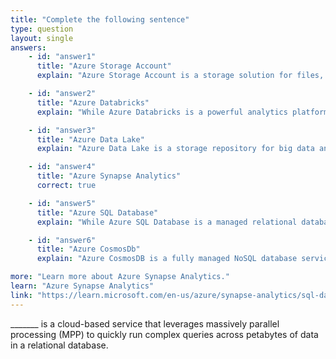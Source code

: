 ```yaml
---
title: "Complete the following sentence"
type: question
layout: single
answers:
    - id: "answer1"
      title: "Azure Storage Account"
      explain: "Azure Storage Account is a storage solution for files, blobs, queues, and tables. While it can store large amounts of data, it does not provide MPP capabilities for complex query processing."

    - id: "answer2"
      title: "Azure Databricks"
      explain: "While Azure Databricks is a powerful analytics platform, it is primarily designed for big data processing and machine learning workloads using Apache Spark, not specifically for MPP in a relational database context."

    - id: "answer3"
      title: "Azure Data Lake"
      explain: "Azure Data Lake is a storage repository for big data analytics workloads, but it does not provide the MPP query capabilities in a relational database context."

    - id: "answer4"
      title: "Azure Synapse Analytics"
      correct: true

    - id: "answer5"
      title: "Azure SQL Database"
      explain: "While Azure SQL Database is a managed relational database service, it is optimized for OLTP workloads and does not provide the same level of MPP capabilities as Azure Synapse Analytics."

    - id: "answer6"
      title: "Azure CosmosDb"
      explain: "Azure CosmosDB is a fully managed NoSQL database service. While it provides global distribution and scaling, it is not designed for MPP of complex queries in a relational database context."

more: "Learn more about Azure Synapse Analytics."
learn: "Azure Synapse Analytics"
link: "https://learn.microsoft.com/en-us/azure/synapse-analytics/sql-data-warehouse/massively-parallel-processing-mpp-architecture"
---
```


_______ is a cloud-based service that leverages massively parallel processing (MPP) to quickly run complex queries across petabytes of data in a relational database.
